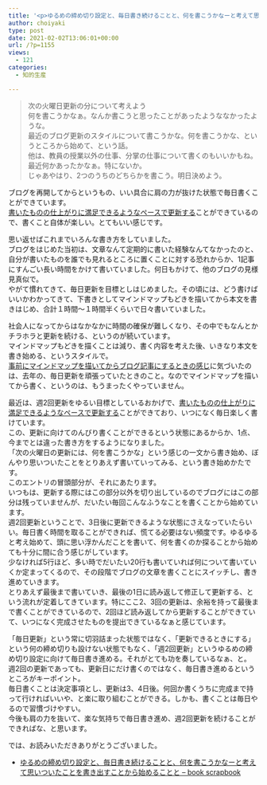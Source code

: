 ```yaml
---
title: '<p>ゆるめの締め切り設定と、毎日書き続けることと、何を書こうかなーと考えて思いついたことを書き出すことから始めることと</p>'
author: choiyaki
type: post
date: 2021-02-02T13:06:01+00:00
url: /?p=1155
views:
  - 121
categories:
  - 知的生産

---
```

> 次の火曜日更新の分について考えよう  
> 何を書こうかなぁ。なんか書こうと思ったことがあったようななかったような。  
> 最近のブログ更新のスタイルについて書こうかな。何を書こうかな、というところから始めて、という話。  
> 他は、教員の授業以外の仕事、分掌の仕事について書くのもいいかもね。  
> 最近何かあったかなぁ。特にないか。  
> じゃあやはり、2つのうちのどちらかを書こう。明日決めよう。 

ブログを再開してからというもの、いい具合に肩の力が抜けた状態で毎日書くことができています。  
[書いたものの仕上がりに満足できるようなペースで更新する][1]ことができているので、書くこと自体が楽しい。とてもいい感じです。

思い返せばこれまでいろんな書き方をしていました。  
ブログをはじめた当初は、文章なんて定期的に書いた経験なんてなかったのと、自分が書いたものを誰でも見れるところに置くことに対する恐れからか、1記事にすんごい長い時間をかけて書いていました。何日もかけて、他のブログの見様見真似で。  
やがて慣れてきて、毎日更新を目標としはじめました。その頃には、どう書けばいいかわかってきて、下書きとしてマインドマップもどきを描いてから本文を書きはじめ、合計１時間〜１時間半くらいで日々書いていました。

社会人になってからはなかなかに時間の確保が難しくなり、その中でもなんとかチラホラと更新を続ける、というのが続いています。  
マインドマップもどきを描くことは減り、書く内容を考えた後、いきなり本文を書き始める、というスタイルで。  
[事前にマインドマップを描いてからブログ記事にするときの感じ][2]に気づいたのは、去年の、毎日更新を頑張っていたときのこと。なのでマインドマップを描いてから書く、というのは、もうまったくやっていません。

最近は、週2回更新をゆるい目標としているおかげで、[書いたものの仕上がりに満足できるようなペースで更新する][1]ことができており、いつになく毎日楽しく書けています。  
この、更新に向けてのんびり書くことができるという状態にあるからか、1点、今までとは違った書き方をするようになりました。  
「次の火曜日の更新には、何を書こうかな」という感じの一文から書き始め、ぼんやり思いついたことをとりあえず書いていってみる、という書き始めかたです。  
このエントリの冒頭部分が、それにあたります。  
いつもは、更新する際にはこの部分以外を切り出しているのでブログにはこの部分は残っていませんが、だいたい毎回こんなふうなことを書くことから始めています。  
週2回更新ということで、3日後に更新できるような状態にさえなっていたらいい。毎日書く時間を取ることができれば、慌てる必要はない頻度です。ゆるゆると考え始めて、頭に思い浮かんだことを書いて、何を書くのか探ることから始めても十分に間に合う感じがしています。  
少なければ5行ほど、多い時でだいたい20行も書いていれば何について書いていくか定まってくるので、その段階でブログの文章を書くことにスイッチし、書き進めていきます。  
とりあえず最後まで書いていき、最後の1日に読み返して修正して更新する、という流れが定着してきています。特にここ2、3回の更新は、余裕を持って最後まで書くことができているので、2回ほど読み返してから更新することができていて、いつになく完成させたものを提出できているなぁと感じています。

「毎日更新」という常に切羽詰まった状態ではなく、「更新できるときにする」という何の締め切りも設けない状態でもなく、「週2回更新」というゆるめの締め切り設定に向けて毎日書き進める。それがとても功を奏しているなぁ、と。  
週2回の更新であっても、更新日にだけ書くのではなく、毎日書き進めるというところがキーポイント。  
毎日書くことは決定事項とし、更新は3、4日後。何回か書くうちに完成まで持って行ければいいや、と楽に取り組むことができる。しかも、書くことは毎日やるので習慣づけやすい。  
今後も肩の力を抜いて、楽な気持ちで毎日書き進め、週2回更新を続けることができればな、と思います。

では、お読みいただきありがとうございました。

  * [ゆるめの締め切り設定と、毎日書き続けることと、何を書こうかなーと考えて思いついたことを書き出すことから始めることと &#8211; book scrapbook][3]

 [1]: https://scrapbox.io/choiyaki-hondana/%E6%9B%B8%E3%81%84%E3%81%9F%E3%82%82%E3%81%AE%E3%81%AE%E4%BB%95%E4%B8%8A%E3%81%8C%E3%82%8A%E3%81%AB%E6%BA%80%E8%B6%B3%E3%81%A7%E3%81%8D%E3%82%8B%E3%82%88%E3%81%86%E3%81%AA%E3%83%9A%E3%83%BC%E3%82%B9%E3%81%A7%E6%9B%B4%E6%96%B0%E3%81%99%E3%82%8B
 [2]: https://scrapbox.io/choiyaki-hondana/%E4%BA%8B%E5%89%8D%E3%81%AB%E3%83%9E%E3%82%A4%E3%83%B3%E3%83%89%E3%83%9E%E3%83%83%E3%83%97%E3%82%92%E6%8F%8F%E3%81%84%E3%81%A6%E3%81%8B%E3%82%89%E3%83%96%E3%83%AD%E3%82%B0%E8%A8%98%E4%BA%8B%E3%81%AB%E3%81%99%E3%82%8B%E3%81%A8%E3%81%8D%E3%81%AE%E6%84%9F%E3%81%98
 [3]: https://scrapbox.io/choiyaki-hondana/%E3%82%86%E3%82%8B%E3%82%81%E3%81%AE%E7%B7%A0%E3%82%81%E5%88%87%E3%82%8A%E8%A8%AD%E5%AE%9A%E3%81%A8%E3%80%81%E6%AF%8E%E6%97%A5%E6%9B%B8%E3%81%8D%E7%B6%9A%E3%81%91%E3%82%8B%E3%81%93%E3%81%A8%E3%81%A8%E3%80%81%E4%BD%95%E3%82%92%E6%9B%B8%E3%81%93%E3%81%86%E3%81%8B%E3%81%AA%E3%83%BC%E3%81%A8%E8%80%83%E3%81%88%E3%81%A6%E6%80%9D%E3%81%84%E3%81%A4%E3%81%84%E3%81%9F%E3%81%93%E3%81%A8%E3%82%92%E6%9B%B8%E3%81%8D%E5%87%BA%E3%81%99%E3%81%93%E3%81%A8%E3%81%8B%E3%82%89%E5%A7%8B%E3%82%81%E3%82%8B%E3%81%93%E3%81%A8%E3%81%A8